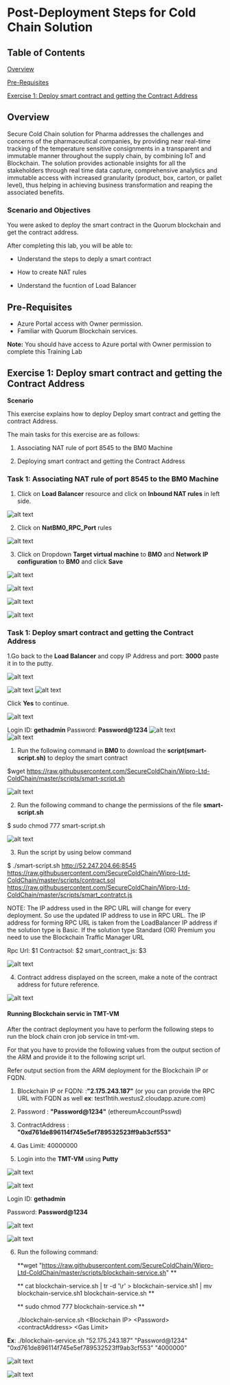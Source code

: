 # Post-Deployment Steps for Cold Chain Solution

## Table of Contents

[Overview](#Overview)

[Pre-Requisites](#Pre-requisites)

[Exercise 1: Deploy smart contract and getting the Contract Address](#exercise-1-deploy-smart-contract-and-getting-the-contract-address)

## Overview

Secure Cold Chain solution for Pharma addresses the challenges and concerns of the pharmaceutical companies, by providing near real-time tracking of the temperature sensitive consignments in a transparent and immutable manner throughout the supply chain, by combining IoT and Blockchain. The solution provides actionable insights for all the stakeholders through real time data capture, comprehensive analytics and immutable access with increased granularity (product, box, carton, or pallet level), thus helping in achieving business transformation and reaping the associated benefits.

### Scenario and Objectives

You were asked to deploy the smart contract in the Quorum blockchain and get the contract address.

After completing this lab, you will be able to:

*	Understand the steps to deply a smart contract

*	How to create NAT rules

*  Understand the fucntion of Load Balancer


## Pre-Requisites

* Azure Portal access with Owner permission.
* Familiar with Quorum Blockchain services.

**Note:** You should have access to Azure portal with Owner permission to complete this Training Lab

## Exercise 1: Deploy smart contract and getting the Contract Address

**Scenario**

This exercise explains how to deploy Deploy smart contract and getting the contract Address.

The main tasks for this exercise are as follows:
 
1.	Associating NAT rule of port 8545 to the BM0 Machine

2.	Deploying smart contract and getting the Contract Address


### Task 1: Associating NAT rule of port 8545 to the BM0 Machine

1. Click on **Load Balancer** resource and click on **Inbound NAT rules** in left side.

![alt text](https://raw.githubusercontent.com/SecureColdChain/Wipro-Ltd-ColdChain/master/Documentation/images/de10.PNG)

2. Click on **NatBM0_RPC_Port** rules

![alt text](https://raw.githubusercontent.com/SecureColdChain/Wipro-Ltd-ColdChain/master/Documentation/images/de11.PNG)

3. Click on Dropdown **Target virtual machine** to **BMO** and **Network IP configuration** to **BM0** and click **Save**

![alt text](https://raw.githubusercontent.com/SecureColdChain/Wipro-Ltd-ColdChain/master/Documentation/images/de12.PNG)

![alt text](https://raw.githubusercontent.com/SecureColdChain/Wipro-Ltd-ColdChain/master/Documentation/images/de13.PNG)

![alt text](https://raw.githubusercontent.com/SecureColdChain/Wipro-Ltd-ColdChain/master/Documentation/images/de14.PNG)

![alt text](https://raw.githubusercontent.com/SecureColdChain/Wipro-Ltd-ColdChain/master/Documentation/images/de15.PNG)

### Task 1: Deploy smart contract and getting the Contract Address

1.Go back to the **Load Balancer** and copy IP Address and port: **3000** paste it in to the putty.

![alt text](https://raw.githubusercontent.com/SecureColdChain/Wipro-Ltd-ColdChain/master/Documentation/images/d51.png)

![alt text](https://raw.githubusercontent.com/SecureColdChain/Wipro-Ltd-ColdChain/master/Documentation/images/d52.png)
![alt text](https://raw.githubusercontent.com/SecureColdChain/Wipro-Ltd-ColdChain/master/Documentation/images/d53.png)

Click **Yes** to continue.

![alt text](https://raw.githubusercontent.com/SecureColdChain/Wipro-Ltd-ColdChain/master/Documentation/images/d54.png)    

Login ID: **gethadmin**
Password: **Password@1234**
![alt text](https://raw.githubusercontent.com/SecureColdChain/Wipro-Ltd-ColdChain/master/Documentation/images/d55.png)    
![alt text](https://raw.githubusercontent.com/SecureColdChain/Wipro-Ltd-ColdChain/master/Documentation/images/d56.png)  

1.	Run the following command in **BM0** to download the **script(smart-script.sh)** to deploy the smart contract

$wget https://raw.githubusercontent.com/SecureColdChain/Wipro-Ltd-ColdChain/master/scripts/smart-script.sh

![alt text](https://raw.githubusercontent.com/SecureColdChain/Wipro-Ltd-ColdChain/master/Documentation/images/d57.png)

2.	Run the following command to change the permissions of the file **smart-script.sh**

$ sudo chmod 777 smart-script.sh 

![alt text](https://raw.githubusercontent.com/SecureColdChain/Wipro-Ltd-ColdChain/master/Documentation/images/d58.png)    
    
3.	Run the script by using below command 

$ ./smart-script.sh http://52.247.204.66:8545 https://raw.githubusercontent.com/SecureColdChain/Wipro-Ltd-ColdChain/master/scripts/contract.sol https://raw.githubusercontent.com/SecureColdChain/Wipro-Ltd-ColdChain/master/scripts/smart_contratct.js

NOTE: The IP address used in the RPC URL will change for every deployment. So use the updated IP address to use in RPC URL. The IP address for forming RPC URL is taken from the LoadBalancer IP address if the solution type is Basic. If the solution type Standard (OR) Premium you need to use the Blockchain Traffic Manager URL  

Rpc Url: $1
Contractsol: $2
smart_contract_js: $3
    
![alt text](https://raw.githubusercontent.com/SecureColdChain/Wipro-Ltd-ColdChain/master/Documentation/images/d59.png)    
    
4. Contract address displayed on the screen, make a note of the contract address for future reference.   
    
![alt text](https://raw.githubusercontent.com/SecureColdChain/Wipro-Ltd-ColdChain/master/Documentation/images/d60.png)

#### Running Blockchain servic in TMT-VM

After the contract deployment you have to perform the following steps to run the block chain cron job service in tmt-vm.

For that you have to provide the following values from the output section of the ARM and provide it to the following script url.

Refer output section from the ARM deployment for the Blockchain IP or FQDN.

1. Blockchain IP or FQDN: :**"2.175.243.187"** (or you can provide the RPC URL with FQDN as well **ex**: test1htih.westus2.cloudapp.azure.com)

2. Password : **"Password@1234"** (ethereumAccountPsswd)

3. ContractAddress : **"0xd761de896114f745e5ef789532523ff9ab3cf553"**

4. Gas Limit: 40000000

5. Login into the **TMT-VM** using **Putty**

![alt text](https://raw.githubusercontent.com/SecureColdChain/Wipro-Ltd-ColdChain/master/Documentation/images/d60-1.PNG)

![alt text](https://raw.githubusercontent.com/SecureColdChain/Wipro-Ltd-ColdChain/master/Documentation/images/d60-3.PNG)

Login ID: **gethadmin**

Password: **Password@1234**

![alt text](https://raw.githubusercontent.com/SecureColdChain/Wipro-Ltd-ColdChain/master/Documentation/images/d60-5.PNG)

![alt text](https://raw.githubusercontent.com/SecureColdChain/Wipro-Ltd-ColdChain/master/Documentation/images/d60-6.PNG)


6. Run the following command: 

    **wget "https://raw.githubusercontent.com/SecureColdChain/Wipro-Ltd-ColdChain/master/scripts/blockchain-service.sh" **

    ** cat blockchain-service.sh | tr -d '\r' > blockchain-service.sh1 | mv blockchain-service.sh1 blockchain-service.sh **

    ** sudo chmod 777 blockchain-service.sh **

    ./blockchain-service.sh &lt;Blockchain IP&gt; &lt;Password&gt; &lt;contractAddress&gt; &lt;Gas Limit&gt;

**Ex**: ./blockchain-service.sh "52.175.243.187" "Password@1234" "0xd761de896114f745e5ef789532523ff9ab3cf553" "4000000"

![alt text](https://raw.githubusercontent.com/SecureColdChain/Wipro-Ltd-ColdChain/master/Documentation/images/d60-7.PNG)

![alt text](https://raw.githubusercontent.com/SecureColdChain/Wipro-Ltd-ColdChain/master/Documentation/images/d60-8.PNG)
